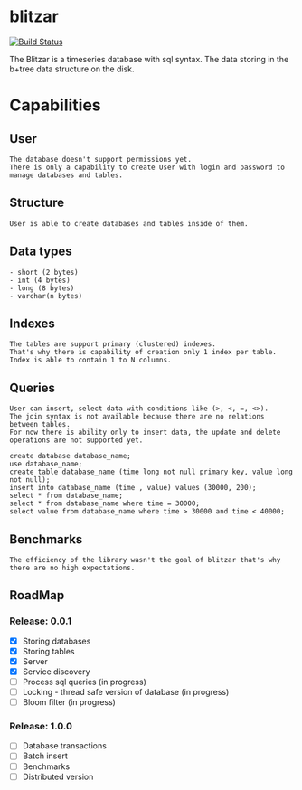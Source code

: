 # blitzar
[![Build Status](https://travis-ci.org/toxa108/blitzar)](https://travis-ci.org/toxa108/blitzar)

The Blitzar is a timeseries database with sql syntax. 
The data storing in the b+tree data structure on the disk. 

Capabilities
======

User
------
```
The database doesn't support permissions yet.
There is only a capability to create User with login and password to manage databases and tables. 
```

Structure
------
```
User is able to create databases and tables inside of them.
```

Data types
------
```
- short (2 bytes)
- int (4 bytes)
- long (8 bytes)
- varchar(n bytes)
```

Indexes
------
```
The tables are support primary (clustered) indexes. 
That's why there is capability of creation only 1 index per table. Index is able to contain 1 to N columns. 
```

Queries
------
```
User can insert, select data with conditions like (>, <, =, <>). 
The join syntax is not available because there are no relations between tables. 
For now there is ability only to insert data, the update and delete operations are not supported yet.

create database database_name;
use database_name;
create table database_name (time long not null primary key, value long not null);
insert into database_name (time , value) values (30000, 200);
select * from database_name;
select * from database_name where time = 30000;
select value from database_name where time > 30000 and time < 40000;
```

Benchmarks
------
```
The efficiency of the library wasn't the goal of blitzar that's why there are no high expectations.
``` 

## RoadMap

### Release: 0.0.1
- [x]  Storing databases
- [x]  Storing tables
- [x]  Server
- [x]  Service discovery
- [ ]  Process sql queries (in progress)
- [ ]  Locking - thread safe version of database (in progress)
- [ ]  Bloom filter (in progress)

### Release: 1.0.0

- [ ]  Database transactions
- [ ]  Batch insert
- [ ]  Benchmarks
- [ ]  Distributed version
